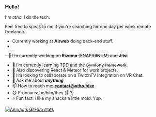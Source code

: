 ### Hello!

I'm *otho*. I do the tech.

Feel free to speak to me if you're searching for one day per week remote freelance.

- Currently working at **Airweb** doing back-end stuff.
- 
~~- 🔭 I’m currently working on **Rizomo** (SNAP/DINUM) and **Jitsi**~~
- 🌱 I’m currently learning TDD and the ~~Symfony framework~~.
- 🌱 Also discovering React & Meteor for work projects.
- 👯 I’m looking to collaborate on a TwitchTV integration on VR Chat.
- 💬 Ask me about ***anything***
- 📫 How to reach me: **contact@otho.bike**
- 😄 Pronouns: he/him/they (🥚 ?)
- ⚡ Fun fact: i like my snacks a little mold. Yup.

[![Anurag's GitHub stats](https://github-readme-stats.vercel.app/api?username=othomation)](https://github.com/anuraghazra/github-readme-stats)


